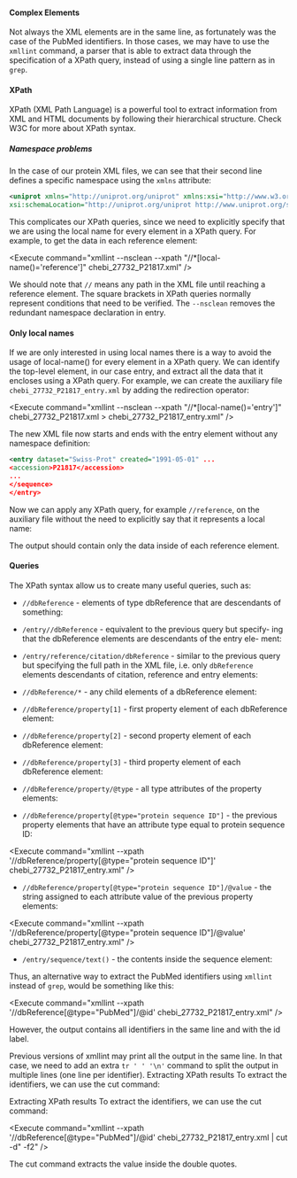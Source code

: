 <script>
import Execute from "$components/Execute.svelte";
</script>

#### Complex Elements

Not always the XML elements are in the same line, as fortunately was the case
of the PubMed identifiers. In those cases, we may have to use the `xmllint`
command, a parser that is able to extract data through the specification of a
XPath query, instead of using a single line pattern as in `grep`.

#### XPath

XPath (XML Path Language) is a powerful tool to extract information from
XML and HTML documents by following their hierarchical structure. Check
W3C for more about XPath syntax. 

##### Namespace problems

In the case of our protein XML files, we can see that their second line defines
a specific namespace using the `xmlns` attribute:

```xml
<uniprot xmlns="http://uniprot.org/uniprot" xmlns:xsi="http://www.w3.org/2001/XMLSchema-instance" 
xsi:schemaLocation="http://uniprot.org/uniprot http://www.uniprot.org/support/docs/uniprot.xsd">
```

This complicates our XPath queries, since we need to explicitly specify that
we are using the local name for every element in a XPath query. For example,
to get the data in each reference element:

<Execute command="xmllint --nsclean --xpath "//*[local-name()='reference']" chebi_27732_P21817.xml" />

We should note that `//` means any path in the XML file until reaching a
reference element. The square brackets in XPath queries normally represent
conditions that need to be verified. The `--nsclean` removes the redundant
namespace declaration in entry.

#### Only local names
If we are only interested in using local names there is a way to avoid the
usage of local-name() for every element in a XPath query. We can identify
the top-level element, in our case entry, and extract all the data that it
encloses using a XPath query. For example, we can create the auxiliary file
`chebi_27732_P21817_entry.xml` by adding the redirection operator:

<Execute command="xmllint --nsclean --xpath "//*[local-name()='entry']" chebi_27732_P21817.xml > chebi_27732_P21817_entry.xml" />

The new XML file now starts and ends with the entry element without
any namespace definition:

```xml
<entry dataset="Swiss-Prot" created="1991-05-01" ...
<accession>P21817</accession>
...
</sequence>
</entry>
```
Now we can apply any XPath query, for example `//reference`, on the
auxiliary file without the need to explicitly say that it represents a local name:

<Execute command="xmllint --xpath '//reference' chebi_27732_P21817_entry.xml" />

The output should contain only the data inside of each reference element.

#### Queries

The XPath syntax allow us to create many useful queries, such as:

- `//dbReference` - elements of type dbReference that are descendants
of something:

<Execute command="xmllint --xpath '//dbReference' chebi_27732_P21817_entry.xml" />

- `/entry//dbReference` - equivalent to the previous query but specify-
ing that the dbReference elements are descendants of the entry ele-
ment:

<Execute command="xmllint --xpath '/entry//dbReference' chebi_27732_P21817_entry.xml" />

- `/entry/reference/citation/dbReference` - similar to the previous query but specifying the full path in the XML file, i.e. only `dbReference`
elements descendants of citation, reference and entry elements:

<Execute command="xmllint --xpath '/entry/reference/citation/dbReference' chebi_27732_P21817_entry.xml" />

- `//dbReference/*` - any child elements of a dbReference element:

<Execute command="xmllint --xpath '//dbReference/*' chebi_27732_P21817_entry.xml" />

- `//dbReference/property[1]` - first property element of each dbReference
element:

<Execute command="xmllint --xpath '//dbReference/property[1]' chebi_27732_P21817_entry.xml" />

- `//dbReference/property[2]` - second property element of each
dbReference element:

<Execute command="xmllint --xpath '//dbReference/property[2]' chebi_27732_P21817_entry.xml" />

- `//dbReference/property[3]` - third property element of each dbReference
element:

<Execute command="xmllint --xpath '//dbReference/property[3]' chebi_27732_P21817_entry.xml" />

- `//dbReference/property/@type` - all type attributes of the property
elements:

<Execute command="xmllint --xpath '//dbReference/property/@type' chebi_27732_P21817_entry.xml" />

- `//dbReference/property[@type="protein sequence ID"]` - the
previous property elements that have an attribute type equal to protein
sequence ID:

<Execute command="xmllint --xpath '//dbReference/property[@type="protein sequence ID"]' chebi_27732_P21817_entry.xml" />

- `//dbReference/property[@type="protein sequence ID"]/@value` - the string assigned to each attribute value of the previous property
elements:

<Execute command="xmllint --xpath '//dbReference/property[@type="protein sequence ID"]/@value' chebi_27732_P21817_entry.xml" />

- `/entry/sequence/text()` - the contents inside the sequence element:

<Execute command="xmllint --xpath '/entry/sequence/text()' chebi_27732_P21817_entry.xml" />


Thus, an alternative way to extract the PubMed identifiers using `xmllint`
instead of `grep`, would be something like this:

<Execute command="xmllint --xpath '//dbReference[@type="PubMed"]/@id' chebi_27732_P21817_entry.xml" />

However, the output contains all identifiers in the same line and with the
id label.

Previous versions of xmllint may print all the output in the same line.
In that case, we need to add an extra `tr ' ' '\n'` command to split the
output in multiple lines (one line per identifier).
Extracting XPath results
To extract the identifiers, we can use the cut command:


Extracting XPath results
To extract the identifiers, we can use the cut command:

<Execute command="xmllint --xpath '//dbReference[@type="PubMed"]/@id' chebi_27732_P21817_entry.xml | cut -d\" -f2" />

The cut command extracts the value inside the double quotes.